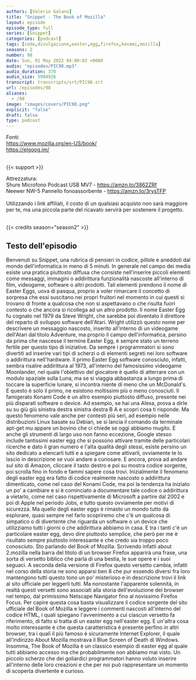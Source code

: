 ```yaml
---
authors: [Valerio Galano]
title: "Snippet - The Book of Mozilla"
layout: episode
episode_type: full
series: [Snippet]
categories: [podcast]
tags: [code,divulgazione,easter,egg,firefox,konami,mozilla]
seasons: 2
number: 98
date: Sun, 01 May 2022 04:00:02 +0000
audio: "episodes/PIC98.mp3"
audio_duration: 370
audio_size: 5904926
transcript: transcripts/srt/PIC98.srt
url: /episodes/98
aliases: 
  - /98
image: "images/covers/PIC98.png"
explicit: "false"
draft: false
type: podcast
---
```

Fonti: <br />
<a href="https://www.mozilla.org/en-US/book/" rel="noopener">https://www.mozilla.org/en-US/book/</a><br />
<a href="https://elgoog.im/" rel="noopener">https://elgoog.im/</a><br />
<br />


{{< support >}}

Attrezzatura:<br />
Shure Microfono Podcast USB MV7 - <a href="https://amzn.to/3862ZRf" rel="noopener">https://amzn.to/3862ZRf</a> <br />
Neewer NW-5 Pannello fonoassorbente - <a href="https://amzn.to/3rysTFP" rel="noopener">https://amzn.to/3rysTFP</a> <br />
<br />
Utilizzando i link affiliati, il costo di un qualsiasi acquisto non sarà maggiore per te, ma una piccola parte del ricavato servirà per sostenere il progetto.<br />
<br />


{{< credits season="season2" >}}

<!-- more -->

## Testo dell'episodio

Benvenuti su Snippet, una rubrica di pensieri in codice, pillole e aneddoti dal mondo dell'informatica
in meno di 5 minuti.
In generale nel campo dei media esiste una pratica piuttosto diffusa che consiste nell'inserire
piccoli elementi come messaggi, immagini o addirittura funzionalità nascoste all'interno
di film, videogame, software o altri prodotti.
Tali elementi prendono il nome di Easter Eggs, uova di pasqua, proprio a voler rimarcare
il concetto di sorpresa che essi suscitano nei propri fruitori nel momento in cui questi
si trovano di fronte a qualcosa che non si aspettavano o che risulta fuori contesto
o che ancora si ricollega ad un altro prodotto.
Il nome Easter Egg fu cognato nel 1979 da Steve Wright, che sarebbe poi diventato il
direttore del reparto di sviluppo software dell'Atari.
Wright utilizzò questo nome per descrivere un messaggio nascosto, inserito all'interno
di un videogame dell'Atari dal titolo Adventure, ma proprio il campo dell'informatica, persino
da prima che nascesse il termine Easter Egg, è sempre stato un terreno fertile per questo
tipo di iniziative.
Da sempre i programmatori si sono divertiti ad inserire vari tipi di scherzi o di elementi
segreti nei loro software o addirittura nell'hardware.
Il primo Easter Egg software conosciuto, infatti, sembra risalire addirittura al 1973, all'interno
del famosissimo videogame Moonlander, nel quale l'obiettivo del giocatore è quello
di atterrare con un modulo spaziale sulla Luna, ma se si viaggia abbastanza a lungo
prima di toccare la superficie lunare, si incontra niente di meno che un McDonald's.
E questo è solo il primo, ne esistono moltissimi più o meno conosciuti.
Il famigerato Konami Code è un altro esempio piuttosto diffuso, presente nei più disparati
software o device.
Ad esempio, se hai una Alexa, prova a dirle su su giù giù sinistra destra sinistra
destra B A e scopri cosa ti risponde.
Ma questo fenomeno vale anche per contesti più seri, ad esempio nelle distribuzioni
Linux basate su Debian, se si lancia il comando da terminale apt-get mu appare un bovino che
ci chiede se oggi abbiamo mugito.
E anche gli strumenti di largo uso non fanno eccezione, Google stesso include tantissimi
easter egg che si possono attivare tramite delle particolari ricerche e dato il gran numero
e l'alta qualità degli stessi, esiste persino un sito dedicato a elencarli tutti e a spiegare
come attivarli, ovviamente te lo lascio in descrizione se vuoi andare a curiosare.
E ancora, prova ad andare sul sito di Amazon, cliccare il tasto destro e poi su mostra codice
sorgente, poi scrolla fino in fondo e fammi sapere cosa trovi.
Inizialmente il fenomeno degli easter egg era fatto di codice realmente nascosto o addirittura
dimenticato, come nel caso del Konami Code, ma poi la tendenza ha iniziato un po' a cambiare
e si è cominciato a documentare tale codice o addirittura a vietarlo, come nel caso rispettivamente
di Microsoft a partire dal 2002 e poi di Apple nel periodo Jobs, e tutto questo ovviamente
per motivi di sicurezza.
Ma quello degli easter eggs è rimasto un mondo tutto da esplorare, quasi sempre nel
farlo scopriremo che c'è un qualcosa di simpatico o di divertente che riguarda un software o
un device che utilizziamo tutti i giorni o che addirittura abbiamo in casa.
E tra i tanti c'è un particolare easter egg, devo dire piuttosto semplice, che però
per me è risultato sempre piuttosto interessante e che credo sia troppo poco conosciuto.
Sto parlando del Book of Mozilla.
Scrivendo infatti about 2.mozilla nella barra del titolo di un browser Firefox apparirà
una frase, una sorta di versetto biblico che parla di una bestia, le sue opere e i suoi
seguaci.
A seconda della versione di Firefox questo versetto cambia, infatti nel corso della storia
ne sono apparsi ben 8 che pur essendo diversi fra loro mantengono tutti questo tono un po'
misterioso e in descrizione trovi il link al sito ufficiale per leggerli tutti.
Ma nonostante l'apparente solennità, in realtà questi versetti sono associati alla
storia dell'evoluzione del browser nel tempo, dal primissimo Netscape Navigator fino al
novissimo Firefox Focus.
Per capire questa cosa basta visualizzare il codice sorgente del sito ufficiale del
Book of Mozilla e leggere i commenti nascosti all'interno del codice HTML, i quali spiegano
l'avvenimento a cui ciascun versetto fa riferimento, di fatto si tratta di un easter egg nell'easter
egg.
E un'altra cosa molto interessante è che questa caratteristica è presente perfino
in altri browser, tra i quali il più famoso è sicuramente Internet Explorer, il quale
all'indirizzo About Mozilla mostrava il Blue Screen of Death di Windows.
Insomma, The Book of Mozilla è un classico esempio di easter egg al quale tutti abbiamo
accesso ma che probabilmente non abbiamo mai visto.
Un piccolo scherzo che dei goliardici programmatori hanno voluto inserire all'interno delle loro
creazioni e che per noi può rappresentare un momento di scoperta divertente e curioso.

